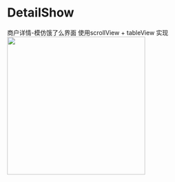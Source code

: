 # DetailShow
商户详情-模仿饿了么界面
使用scrollView + tableView 实现<br/>
<img src="https://raw.githubusercontent.com/Mekor/DetailShow/master/shopdetai.gif" width="320"><br/>

